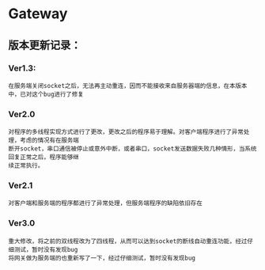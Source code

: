 Gateway
=======
版本更新记录：
--------------------------
### Ver1.3:
    在服务端关闭socket之后，无法再主动重连，因而不能接收来自服务器端的信息，在本版本中，已对这个bug进行了修复
### Ver2.0
    对程序的多线程实现方式进行了更改，更改之后的程序易于理解。对客户端程序进行了异常处理，考虑的情况有在服务端
    断开socket，串口通信被停止或意外中断，或者串口，socket发送数据失败几种情形，当系统回复正常之后，程序能够继
    续正常执行。
### Ver2.1
    对客户端和服务端的程序都进行了异常处理，但服务端程序的缺陷依旧存在
### Ver3.0
    重大修改，将之前的双线程改为了四线程，从而可以达到socket的断线自动重连功能，经过仔细测试，暂时没有发现bug
    将网关做为服务端的也重新写了一下，经过仔细测试，暂时没有发现bug
